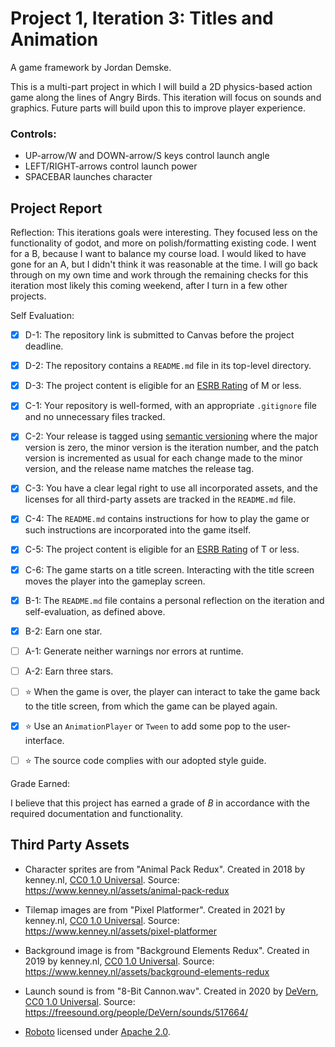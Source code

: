 # Project 1, Iteration 3: Titles and Animation
A game framework by Jordan Demske.

This is a multi-part project in which I will build a 2D physics-based action game along the lines of Angry Birds. This iteration will focus on sounds and graphics. Future parts will build upon this to improve player experience.

### Controls:
- UP-arrow/W and DOWN-arrow/S keys control launch angle
- LEFT/RIGHT-arrows control launch power
- SPACEBAR launches character

## Project Report

Reflection: This iterations goals were interesting. They focused less on the functionality of godot, and more on polish/formatting existing code. I went for a B, because I want to balance my course load. I would liked to have gone for an A, but I didn't think it was reasonable at the time. I will go back through on my own time and work through the remaining checks for this iteration most likely this coming weekend, after I turn in a few other projects.

Self Evaluation:

- [x] D-1: The repository link is submitted to Canvas before the project deadline.
- [x] D-2: The repository contains a <code>README.md</code> file in its top-level directory.
- [x] D-3: The project content is eligible for an <a href="https://www.esrb.org/ratings-guide/">ESRB Rating</a> of M or less.
- [x] C-1: Your repository is well-formed, with an appropriate <code>.gitignore</code> file and no unnecessary files tracked.
- [x] C-2: Your release is tagged using <a href="https://semver.org/">semantic versioning</a> where the major version is zero, the minor version is the iteration number, and the patch version is incremented as usual for each change made to the minor version, and the release name matches the release tag.
- [x] C-3: You have a clear legal right to use all incorporated assets, and the licenses for all third-party assets are tracked in the <code>README.md</code> file.
- [x] C-4: The <code>README.md</code> contains instructions for how to play the game or such instructions are incorporated into the game itself.
- [x] C-5: The project content is eligible for an <a href="https://www.esrb.org/ratings-guide/">ESRB Rating</a> of T or less.
- [x] C-6: The game starts on a title screen. Interacting with the title screen moves the player into the gameplay screen.
- [x] B-1: The <code>README.md</code> file contains a personal reflection on the iteration and self-evaluation, as defined above.
- [x] B-2: Earn one star.
- [ ] A-1: Generate neither warnings nor errors at runtime.
- [ ] A-2: Earn three stars.
- [ ] ⭐ When the game is over, the player can interact to take the game back to the title screen, from which the game can be played again.
- [x] ⭐ Use an <code>AnimationPlayer</code> or <code>Tween</code> to add some pop to the user-interface.
- [ ] ⭐ The source code complies with our adopted style guide.



Grade Earned:

I believe that this project has earned a grade of _B_ in accordance with the required documentation and functionality.

## Third Party Assets
- Character sprites are from "Animal Pack Redux". Created in 2018 by kenney.nl,
[CC0 1.0 Universal](http://creativecommons.org/publicdomain/zero/1.0/). Source:
https://www.kenney.nl/assets/animal-pack-redux

- Tilemap images are from "Pixel Platformer". Created in 2021 by kenney.nl,
[CC0 1.0 Universal](http://creativecommons.org/publicdomain/zero/1.0/). Source:
https://www.kenney.nl/assets/pixel-platformer

- Background image is from "Background Elements Redux". Created in 2019 by kenney.nl,
[CC0 1.0 Universal](http://creativecommons.org/publicdomain/zero/1.0/). Source:
https://www.kenney.nl/assets/background-elements-redux

- Launch sound is from "8-Bit Cannon.wav". Created in 2020 by [DeVern](https://freesound.org/people/DeVern/),
[CC0 1.0 Universal](http://creativecommons.org/publicdomain/zero/1.0/). Source: https://freesound.org/people/DeVern/sounds/517664/

- [Roboto](https://fonts.google.com/specimen/Roboto) licensed under [Apache 2.0](http://www.apache.org/licenses/LICENSE-2.0).